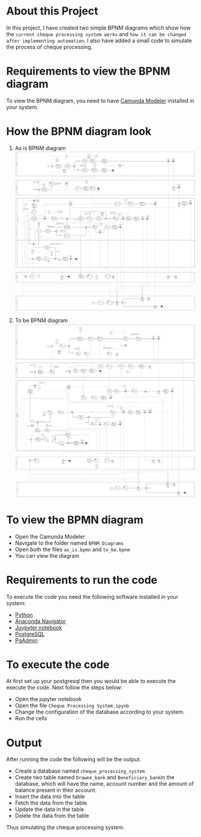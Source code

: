 # About this Project
In this project, I have created two simple BPNM diagrams which show how the `current cheque processing system works` and `how it can be changed after implementing automation`. I also have added a small code to simulate the process of cheque processing.

# Requirements to view the BPNM diagram
To view the BPNM diagram, you need to have [Camunda Modeler](https://camunda.com/) installed in your system.

# How the BPNM diagram look
1. As is BPNM diagram
   ![Diagram Top Part](Screenshot/as_is_1.png)
   ![Diagram Final Part](Screenshot/as_is_2.png)

2. To be BPNM diagram
   ![Diagram Top Part](Screenshot/to_be_1.png)
   ![Diagram Middle Part](Screenshot/to_be_2.png)
   ![Diagram Final Part](Screenshot/to_be_3.png)

# To view the BPMN diagram
  * Open the Camunda Modeler
  * Navigate to the folder named `BPNM Diagrams`
  * Open both the files `as_is.bpmn` and `to_be.bpnm`
  * You can view the diagram

# Requirements to run the code
To execute the code you need the following software installed in your system:
   * [Python](https://www.python.org/downloads/)
   * [Anaconda Navigator](https://www.anaconda.com/products/distribution)
   * [Juypyter notebook](https://jupyter.org/install)
   * [PostgreSQL](https://www.postgresql.org)
   * [PgAdmin](https://www.pgadmin.org)

# To execute the code
At first set up your postgresql then you would be able to execute the execute the code.
Next follow the steps below:
  * Open the jupyter notebook
  * Open the file `Cheque Processing System.ipynb`
  * Change the configuration of the database according to your system.
  * Run the cells

# Output
After running the code the following will be the output:
  * Create a database named `cheque_processing_system`
  * Create two table named `Drawee_bank` and `Beneficiary_bank`in the database, which will have the name, account number and the amount of balance present in their account.
  * Insert the data into the table
  * Fetch the data from the table
  * Update the data in the table
  * Delete the data from the table

Thus simulating the cheque processing system.
